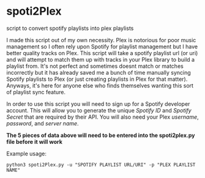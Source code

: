# spoti2Plex
script to convert spotify playlists into plex playlists


I made this script out of my own necessity. Plex is notorious for poor music management so I often rely upon Spotify for playlist management but I have better quality tracks on Plex. This script will take a spotify playlist url (or uri) and will attempt to match them up with tracks in your Plex library to build a playlist from. It's not perfect and sometimes doesnt match or matches incorrectly but it has already saved me a bunch of time manually syncing Spotify playlists to Plex (or just creating playlists in Plex for that matter). Anyways, it's here for anyone else who finds themselves wanting this sort of playlist sync feature. 

In order to use this script you will need to sign up for a Spotify developer account. This will allow you to generate the unique *Spotify ID* and *Spotify Secret* that are required by their API. You will also need your Plex *username*, *password*, and *server name*.

**The 5 pieces of data above will need to be entered into the spoti2plex.py file before it will work**

Example usage:
```
python3 spoti2Plex.py -u "SPOTIFY PLAYLIST URL/URI" -p "PLEX PLAYLIST NAME"
```